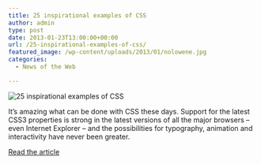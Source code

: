 ```yaml
---
title: 25 inspirational examples of CSS
author: admin
type: post
date: 2013-01-23T13:00:00+00:00
url: /25-inspirational-examples-of-css/
featured_image: /wp-content/uploads/2013/01/nolowene.jpg
categories:
  - News of the Web

---
```

<img alt="25 inspirational examples of CSS" src="https://i0.wp.com/media.creativebloq.futurecdn.net/sites/creativebloq.com/files/images/2013/01/nolowene.jpg?w=700" data-recalc-dims="1" />

It&#8217;s amazing what can be done with CSS these days. Support for the latest CSS3 properties is strong in the latest versions of all the major browsers &#8211; even Internet Explorer &#8211; and the possibilities for typography, animation and interactivity have never been greater.

<a title="25 inspirational examples of CSS" href="http://www.creativebloq.com/web-design/examples-css-912710" target="_blank">Read the article</a>